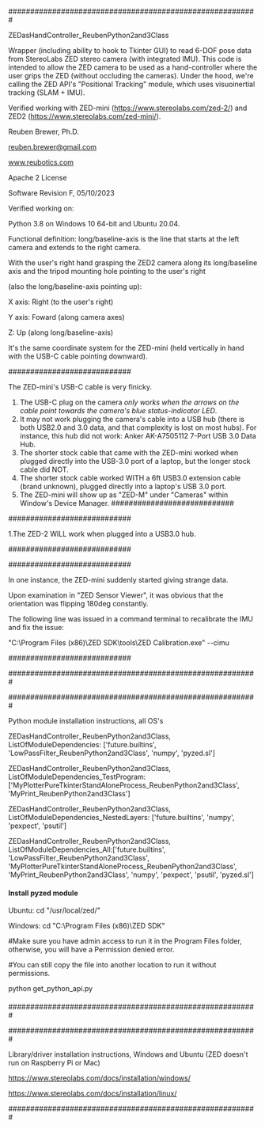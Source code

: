 #########################################################

ZEDasHandController_ReubenPython2and3Class

Wrapper (including ability to hook to Tkinter GUI) to read 6-DOF pose data from StereoLabs ZED stereo camera (with integrated IMU).
This code is intended to allow the ZED camera to be used as a hand-controller where the user grips the ZED (without occluding the cameras).
Under the hood, we're calling the ZED API's "Positional Tracking" module, which uses visuoinertial tracking (SLAM + IMU).

Verified working with ZED-mini (https://www.stereolabs.com/zed-2/) and ZED2 (https://www.stereolabs.com/zed-mini/).

Reuben Brewer, Ph.D.

reuben.brewer@gmail.com

www.reubotics.com

Apache 2 License

Software Revision F, 05/10/2023

Verified working on: 

Python 3.8 on Windows 10 64-bit and Ubuntu 20.04.

Functional definition: long/baseline-axis is the line that starts at the left camera and extends to the right camera.

With the user's right hand grasping the ZED2 camera along its long/baseline axis and the tripod mounting hole pointing to the user's right

(also the long/baseline-axis pointing up):

X axis: Right (to the user's right)

Y axis: Foward (along camera axes)

Z: Up (along long/baseline-axis)

It's the same coordinate system for the ZED-mini (held vertically in hand with the USB-C cable pointing downward).

############################

The ZED-mini's USB-C cable is very finicky.

1. The USB-C plug on the camera *only works when the arrows on the cable point towards the camera's blue status-indicator LED*.
2. It may not work plugging the camera's cable into a USB hub (there is both USB2.0 and 3.0 data, and that complexity is lost on most hubs).
For instance, this hub did not work: Anker AK-A7505112 7-Port USB 3.0 Data Hub.
3. The shorter stock cable that came with the ZED-mini worked when plugged directly into the USB-3.0 port of a laptop, but the longer stock cable did NOT.
4. The shorter stock cable worked WITH a 6ft USB3.0 extension cable (brand unknown), plugged directly into a laptop's USB 3.0 port.
5. The ZED-mini will show up as "ZED-M" under "Cameras" within Window's Device Manager.
############################

############################

1.The ZED-2 WILL work when plugged into a USB3.0 hub.

############################

############################

In one instance, the ZED-mini suddenly started giving strange data.

Upon examination in "ZED Sensor Viewer", it was obvious that the orientation was flipping 180deg constantly.

The following line was issued in a command terminal to recalibrate the IMU and fix the issue:

"C:\Program Files (x86)\ZED SDK\tools\ZED Calibration.exe" --cimu

############################

#########################################################

######################################################### 

Python module installation instructions, all OS's

ZEDasHandController_ReubenPython2and3Class, ListOfModuleDependencies: ['future.builtins', 'LowPassFilter_ReubenPython2and3Class', 'numpy', 'pyzed.sl']

ZEDasHandController_ReubenPython2and3Class, ListOfModuleDependencies_TestProgram: ['MyPlotterPureTkinterStandAloneProcess_ReubenPython2and3Class', 'MyPrint_ReubenPython2and3Class']

ZEDasHandController_ReubenPython2and3Class, ListOfModuleDependencies_NestedLayers: ['future.builtins', 'numpy', 'pexpect', 'psutil']

ZEDasHandController_ReubenPython2and3Class, ListOfModuleDependencies_All:['future.builtins', 'LowPassFilter_ReubenPython2and3Class', 'MyPlotterPureTkinterStandAloneProcess_ReubenPython2and3Class', 'MyPrint_ReubenPython2and3Class', 'numpy', 'pexpect', 'psutil', 'pyzed.sl']

#### Install pyzed module

Ubuntu: cd "/usr/local/zed/"

Windows: cd "C:\Program Files (x86)\ZED SDK\"

#Make sure you have admin access to run it in the Program Files folder, otherwise, you will have a Permission denied error.

#You can still copy the file into another location to run it without permissions.

python get_python_api.py

####

#########################################################

######################################################### 

Library/driver installation instructions, Windows and Ubuntu (ZED doesn't run on Raspberry Pi or Mac)

https://www.stereolabs.com/docs/installation/windows/

https://www.stereolabs.com/docs/installation/linux/

#########################################################
